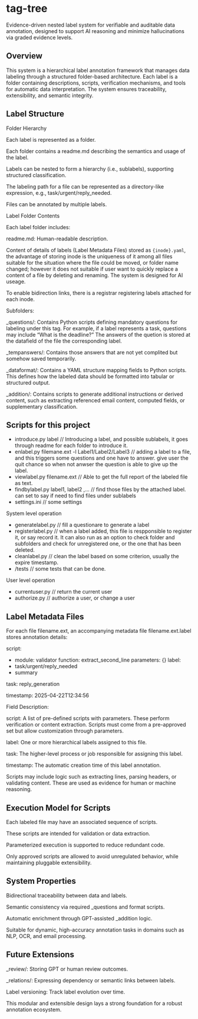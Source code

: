 # tag-tree
Evidence-driven nested label system for verifiable and auditable data annotation, designed to support AI reasoning and minimize hallucinations via graded evidence levels.

## Overview

This system is a hierarchical label annotation framework that manages data labeling through a structured folder-based architecture. Each label is a folder containing descriptions, scripts, verification mechanisms, and tools for automatic data interpretation. The system ensures traceability, extensibility, and semantic integrity.

## Label Structure

Folder Hierarchy

Each label is represented as a folder.

Each folder contains a readme.md describing the semantics and usage of the label.

Labels can be nested to form a hierarchy (i.e., sublabels), supporting structured classification.

The labeling path for a file can be represented as a directory-like expression, e.g., task/urgent/reply_needed.

Files can be annotated by multiple labels.

Label Folder Contents

Each label folder includes:

readme.md: Human-readable description.

Content of details of labels (Label Metadata Files) stored as `{inode}.yaml`, the advantage of storing inode is the uniqueness of it among all files suitable for the situation where the file could be moved, or folder name changed; however it does not suitable if user want to quickly replace a content of a file by deleting and renaming. The system is designed for AI useage.

To enable bidirection links, there is a registrar registering labels attached for each inode.


Subfolders:

_questions/: Contains Python scripts defining mandatory questions for labeling under this tag. For example, if a label represents a task, questions may include “What is the deadline?” The answers of the quetion is stored at the datafield of the file the corresponding label.

_tempanswers/: Contains those answers that are not yet complited but somehow saved temporarily.  

_dataformat/: Contains a YAML structure mapping fields to Python scripts. This defines how the labeled data should be formatted into tabular or structured output.

_addition/: Contains scripts to generate additional instructions or derived content, such as extracting referenced email content, computed fields, or supplementary classification.

## Scripts for this project

- introduce.py label  // Introducing a label, and possible sublabels, it goes through readme for each folder to introduce it.
- enlabel.py filemane.ext -l Label1/Label2/Label3   // adding a label to a file, and this triggers some questions and one have to answer. give user the quit chance so when not anwser the question is able to give up the label.
- viewlabel.py filename.ext  // Able to get the full report of the labeled file as text.
- findbylabel.py label1, label2 ,... // find those files by the attached label. can set to say if need to find files under sublabels
- settings.ini   // some settings

System level operation
- generatelabel.py  // fill a questionare to generate a label
- registerlabel.py  // when a label added, this file is respponsible to register it, or say record it.  It can also run as an option to check folder and subfolders and check for unregistered one, or the one that has been deleted.
- cleanlabel.py // clean the label based on some criterion, usually the expire timestamp.
- /tests // some tests that can be done.

User level operation
- currentuser.py // return the current user
- authorize.py // authorize a user, or change a user


## Label Metadata Files

For each file filename.ext, an accompanying metadata file filename.ext.label stores annotation details:

script:
  - module: validator
    function: extract_second_line
    parameters: {}
label:
  - task/urgent/reply_needed
  - summary

task: reply_generation

timestamp: 2025-04-22T12:34:56

Field Description:

script: A list of pre-defined scripts with parameters. These perform verification or content extraction. Scripts must come from a pre-approved set but allow customization through parameters.

label: One or more hierarchical labels assigned to this file.

task: The higher-level process or job responsible for assigning this label.

timestamp: The automatic creation time of this label annotation.

Scripts may include logic such as extracting lines, parsing headers, or validating content. These are used as evidence for human or machine reasoning.

## Execution Model for Scripts

Each labeled file may have an associated sequence of scripts.

These scripts are intended for validation or data extraction.

Parameterized execution is supported to reduce redundant code.

Only approved scripts are allowed to avoid unregulated behavior, while maintaining pluggable extensibility.

## System Properties

Bidirectional traceability between data and labels.

Semantic consistency via required _questions and format scripts.

Automatic enrichment through GPT-assisted _addition logic.

Suitable for dynamic, high-accuracy annotation tasks in domains such as NLP, OCR, and email processing.

## Future Extensions

_review/: Storing GPT or human review outcomes.

_relations/: Expressing dependency or semantic links between labels.

Label versioning: Track label evolution over time.

This modular and extensible design lays a strong foundation for a robust annotation ecosystem.
